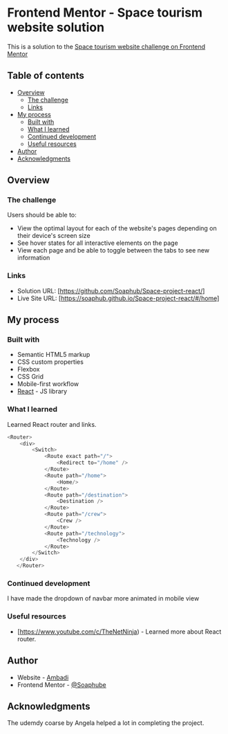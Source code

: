 # Frontend Mentor - Space tourism website solution

This is a solution to the [Space tourism website challenge on Frontend Mentor](https://www.frontendmentor.io/challenges/space-tourism-multipage-website-gRWj1URZ3)

## Table of contents

- [Overview](#overview)
  - [The challenge](#the-challenge)
  - [Links](#links)
- [My process](#my-process)
  - [Built with](#built-with)
  - [What I learned](#what-i-learned)
  - [Continued development](#continued-development)
  - [Useful resources](#useful-resources)
- [Author](#author)
- [Acknowledgments](#acknowledgments)

## Overview

### The challenge

Users should be able to:

- View the optimal layout for each of the website's pages depending on their device's screen size
- See hover states for all interactive elements on the page
- View each page and be able to toggle between the tabs to see new information

### Links

- Solution URL: [https://github.com/Soaphub/Space-project-react/]
- Live Site URL: [https://soaphub.github.io/Space-project-react/#/home]

## My process

### Built with

- Semantic HTML5 markup
- CSS custom properties
- Flexbox
- CSS Grid
- Mobile-first workflow
- [React](https://reactjs.org/) - JS library

### What I learned

Learned React router and links.

```js
<Router>
    <div>
        <Switch>
            <Route exact path="/">
                <Redirect to="/home" />
            </Route>
            <Route path="/home">
                <Home/>
            </Route>
            <Route path="/destination">
                <Destination />
            </Route>
            <Route path="/crew">
                <Crew />
            </Route>
            <Route path="/technology">
                <Technology />
            </Route>
        </Switch>
    </div>
   </Router>
```

### Continued development

I have made the dropdown of navbar more animated in mobile view

### Useful resources

- [https://www.youtube.com/c/TheNetNinja) - Learned more about React router.

## Author

- Website - [Ambadi](https://soaphub.github.io/Space-project-react/#/home)
- Frontend Mentor - [@Soaphube](https://www.frontendmentor.io/profile/Soaphub)

## Acknowledgments

The udemdy coarse by Angela helped a lot in completing the project.

